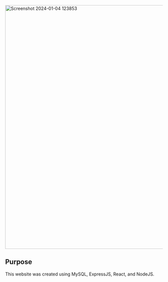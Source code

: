 <img width="780" alt="Screenshot 2024-01-04 123853" src="https://github.com/smwalsh7502/Recipe-Database-Website/assets/90478060/e5116f1f-8b82-4b3f-9783-a83565b15221">

## Purpose
This website was created using MySQL, ExpressJS, React, and NodeJS. 
